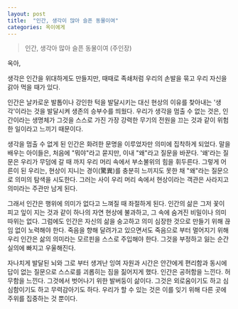 ```yaml
---
layout: post
title:  "인간, 생각이 많아 슬픈 동물이여"
categories: 옥이에게
---
```


> 인간, 생각아 많아 슬픈 동물이여 (주인장)

옥아,

생각은 인간을 위대하게도 만들지만, 때때로 족쇄처럼 우리의 손발을 묶고 우리 자신을 갉아 먹을 때가 있다.

인간은 날카로운 발톱이나 강인한 턱을 발달시키는 대신 현상의 이유를 찾아내는 '생각'이라는 것을 발달시켜 생존의 승부수를 띄웠다. 우리가 생각을 멈출 수 없는 것은, 인간이라는 생명체가 그것을 스스로 가진 가장 강력한 무기의 전원을 끄는 것과 같이 위험한 일이라고 느끼기 때문이다.

생각을 멈출 수 없게 된 인간은 화려한 문명을 이루었자만  의미에 집착하게 되었다. 말을 배우는 아이들은, 처음에 "뭐야"라고 묻지만, 이내 "왜"라고 질문을 바꾼다. '왜'라는 질문은 우리가 무덤에 갈 때 까지 우리 머리 속에서 부소불위의 힘을 휘두른다. 그렇게 어른이 된 우리는, 현상이 지니는 경이(驚異)를 충분히 느끼지도 못한 채 "왜"라는 질문으로 의미의 탐색을 시도한다. 그러는 사이 우리 머리 속에서 현상이라는 객관은 사라지고 의미라는 주관만 남게 된다.

그래서 인간은 행위에 의미가 없다고 느껴질 때 좌절하게 된다. 인간의 삶은 그저 꽃이 피고 잎이 지는 것과 같이 하나의 자연 현상에 불과하고, 그 속에 숨겨진 비밀이나 의미 따위는 없다. 그럼에도 인간은 자신의 삶을 숭고하고 의미 심장한 것으로 만들기 위해 끊임 없이 노력해야 한다. 죽음을 향해 달려가고 있으면서도 죽음으로 부터 멀어지기 위해 우리 인간은 삶의 의미라는 모르핀을 스스로 주입해야 한다. 그것을 부정하고 잃는 순간 실의에 빠지고 우울해진다.

자나치게 발달된 뇌와 그로 부터 생겨난 잉여 자원과 시간은 안간에게 편리함과 동시에 답이 없는 질문으로 스스로를 괴롭히는 짐을 짊어지게 했다. 인간은 공허함을 느낀다. 허무함을 느낀다. 그것에서 벗어나기 위한 발버둥이 삶이다. 그것은 외로움이기도 하고 심심함이기도 하고 무력감아기도 하다. 우리가 할 수 있는 것은 이를 잊기 위해 다른 곳에 주위를 집중하는 것 뿐이다.
